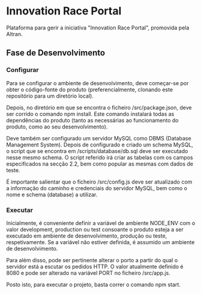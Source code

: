 # Innovation Race Portal

Plataforma para gerir a iniciativa "Innovation Race Portal", promovida pela Altran.

## Fase de Desenvolvimento

### Configurar

Para se configurar o ambiente de desenvolvimento, deve começar-se por obter o código-fonte do produto (preferencialmente, clonando este repositório para um diretório local).

Depois, no diretório em que se encontra o ficheiro /src/package.json, deve ser corrido o comando npm install. Este comando instalará todas as dependências do produto (tanto as necessárias ao funcionamento do produto, como ao seu desenvolvimento).

Deve também ser configurado um servidor MySQL como DBMS (Database Management System). Depois de configurado e criado um schema MySQL, o script que se encontra em /scripts/database/db.sql deve ser executado nesse mesmo schema. O script referido irá criar as tabelas com os campos especificados na secção 2.2, bem como popular as mesmas com dados de teste.

É importante salientar que o ficheiro /src/config.js deve ser atualizado com a informação do caminho e credenciais do servidor MySQL, bem como o nome e schema (database) a utilizar.

### Executar

Inicialmente, é conveniente definir a variável de ambiente NODE_ENV com o valor development, production ou test consoante o produto esteja a ser executado em ambiente de desenvolvimento, produção ou teste, respetivamente. Se a variável não estiver definida, é assumido um ambiente de desenvolvimento.

Para além disso, pode ser pertinente alterar o porto a partir do qual o servidor está a escutar os pedidos HTTP. O valor atualmente definido é 8080 e pode ser alterado na variável PORT no ficheiro /src/app.js.

Posto isto, para executar o projeto, basta correr o comando npm start.


